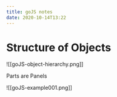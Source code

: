 ```yaml
---
title: goJS notes
date: 2020-10-14T13:22
---
```


# Structure of Objects

![[goJS-object-hierarchy.png]]

Parts are Panels 

![[goJS-example001.png]]